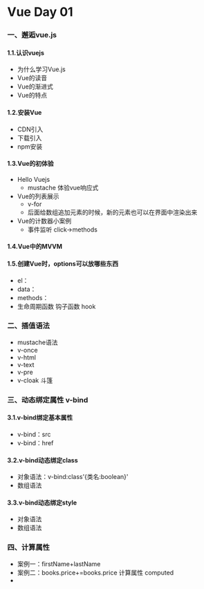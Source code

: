# Vue Day 01

### 一、邂逅vue.js
#### 1.1.认识vuejs
* 为什么学习Vue.js
* Vue的读音
* Vue的渐进式
* Vue的特点

#### 1.2.安装Vue
* CDN引入
* 下载引入
* npm安装

#### 1.3.Vue的初体验
* Hello Vuejs
  * mustache 体验vue响应式
* Vue的列表展示
  * v-for
  * 后面给数组追加元素的时候，新的元素也可以在界面中渲染出来
* Vue的计数器小案例
  * 事件监听 click->methods

#### 1.4.Vue中的MVVM

#### 1.5.创建Vue时，options可以放哪些东西
* el：
* data：
* methods：
* 生命周期函数 钩子函数 hook

### 二、插值语法
* mustache语法
* v-once
* v-html
* v-text
* v-pre
* v-cloak 斗篷 

### 三、动态绑定属性 v-bind
#### 3.1.v-bind绑定基本属性
* v-bind：src
* v-bind：href

#### 3.2.v-bind动态绑定class
* 对象语法：v-bind:class'{类名:boolean}'
* 数组语法

#### 3.3.v-bind动态绑定style
* 对象语法
* 数组语法

### 四、计算属性
* 案例一：firstName+lastName
* 案例二：books.price+=books.price 计算属性 computed
* 
